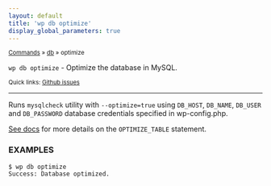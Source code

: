 ```yaml
---
layout: default
title: 'wp db optimize'
display_global_parameters: true
---
```


<small>[Commands](/commands/) &raquo; [db](/commands/db/) &raquo; optimize</small>

`wp db optimize` - Optimize the database in MySQL.

<small>Quick links: <a href="https://github.com/wp-cli/wp-cli/issues?q=is%3Aopen+label%3Acommand%3Adb-optimize+sort%3Aupdated-desc">Github issues</a></small>

<hr />

Runs `mysqlcheck` utility with `--optimize=true` using `DB_HOST`,
`DB_NAME`, `DB_USER` and `DB_PASSWORD` database credentials
specified in wp-config.php.

[See docs](http://dev.mysql.com/doc/refman/5.7/en/optimize-table.html)
for more details on the `OPTIMIZE_TABLE` statement.

### EXAMPLES

    $ wp db optimize
    Success: Database optimized.



